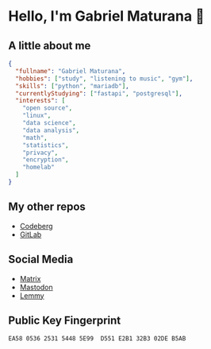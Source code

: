 # Hello, I'm Gabriel Maturana 👋

## A little about me

```json
{
  "fullname": "Gabriel Maturana", 
  "hobbies": ["study", "listening to music", "gym"],
  "skills": ["python", "mariadb"],
  "currentlyStudying": ["fastapi", "postgresql"],
  "interests": [
    "open source",
    "linux",
    "data science",
    "data analysis",
    "math",
    "statistics",
    "privacy",
    "encryption",
    "homelab"
  ]
}
```

## My other repos

- [Codeberg](https://codeberg.org/imMaturana)
- [GitLab](https://gitlab.com/imMaturana)

## Social Media

- [Matrix](https://matrix.to/#/@anarutam:matrix.org)
- [Mastodon](https://bolha.us/@maturana)
- [Lemmy](https://lemmy.ml/u/maturana)

## Public Key Fingerprint

```
EA58 0536 2531 5448 5E99  D551 E2B1 32B3 02DE B5AB
```
